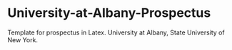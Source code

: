 # University-at-Albany-Prospectus
Template for prospectus in Latex. University at Albany, State University of New York.
